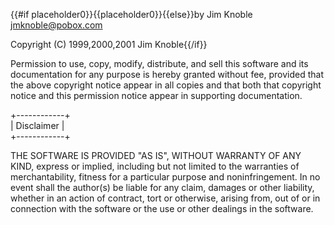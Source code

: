 {{#if placeholder0}}{{placeholder0}}{{else}}by Jim Knoble <jmknoble@pobox.com>
            
Copyright (C) 1999,2000,2001 Jim Knoble{{/if}}

 Permission to use, copy, modify, distribute, and sell this software and its documentation for any purpose is hereby granted without fee, provided that the above copyright notice appear in all copies and that both that copyright notice and this permission notice appear in supporting documentation.

 \+------------+   
| Disclaimer |   
\+------------+

 THE SOFTWARE IS PROVIDED &quot;AS IS&quot;, WITHOUT WARRANTY OF ANY KIND, express or implied, including but not limited to the warranties of merchantability, fitness for a particular purpose and noninfringement. In no event shall the author(s) be liable for any claim, damages or other liability, whether in an action of contract, tort or otherwise, arising from, out of or in connection with the software or the use or other dealings in the software.